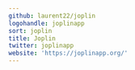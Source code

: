 ```yaml
---
github: laurent22/joplin
logohandle: joplinapp
sort: joplin
title: Joplin
twitter: joplinapp
website: 'https://joplinapp.org/'
---
```

